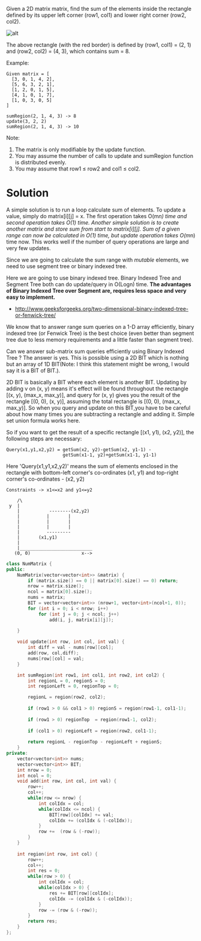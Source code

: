 Given a 2D matrix matrix, find the sum of the elements inside the rectangle defined by its upper left corner (row1, col1) and lower right corner (row2, col2).

![alt](https://leetcode.com/static/images/courses/range_sum_query_2d.png)

The above rectangle (with the red border) is defined by (row1, col1) = (2, 1) and (row2, col2) = (4, 3), which contains sum = 8.

Example:

```
Given matrix = [
  [3, 0, 1, 4, 2],
  [5, 6, 3, 2, 1],
  [1, 2, 0, 1, 5],
  [4, 1, 0, 1, 7],
  [1, 0, 3, 0, 5]
]

sumRegion(2, 1, 4, 3) -> 8
update(3, 2, 2)
sumRegion(2, 1, 4, 3) -> 10
```

Note:  
1. The matrix is only modifiable by the update function.  
2. You may assume the number of calls to update and sumRegion function is distributed evenly.  
3. You may assume that row1 ≤ row2 and col1 ≤ col2.  

# Solution

A simple solution is to run a loop  calculate sum of elements. To update a value, simply do matrix[i][j] = x. The first operation takes O(m*n) time and second operation takes O(1) time. Another simple solution is to create another matrix and store sum from start to matrix[i][j]. Sum of a given range can now be calculated in O(1) time, but update operation takes O(m*n) time now. This works well if the number of query operations are large and very few updates.

Since we are going to calculate the sum range with _mutable_ elements, we need to use segment tree or binary indexed tree.

Here we are going to use binary indexed tree. Binary Indexed Tree and Segment Tree both can do update/query in O(Logn) time. __The advantages of Binary Indexed Tree over Segment are, requires less space and very easy to implement.__

* http://www.geeksforgeeks.org/two-dimensional-binary-indexed-tree-or-fenwick-tree/

We know that to answer range sum queries on a 1-D array efficiently, binary indexed tree (or Fenwick Tree) is the best choice (even better than segment tree due to less memory requirements and a little faster than segment tree).

Can we answer sub-matrix sum queries efficiently using Binary Indexed Tree ? The answer is yes. This is possible using a 2D BIT which is nothing but an array of 1D BIT(Note: I think this statement might be wrong, I would say it is a BIT of BIT.).

2D BIT is basically a BIT where each element is another BIT.
Updating by adding v on (x, y) means it's effect will be found throughout the rectangle [(x, y), (max_x, max_y)], and query for (x, y) gives you the result of the rectangle [(0, 0), (x, y)], assuming the total rectangle is [(0, 0), (max_x, max_y)]. So when you query and update on this BIT,you have to be careful about how many times you are subtracting a rectangle and adding it. Simple set union formula
works here. 
 
So if you want to get the result of a specific rectangle
[(x1, y1), (x2, y2)], the following steps are necessary:

``` 
Query(x1,y1,x2,y2) = getSum(x2, y2)-getSum(x2, y1-1) -
                     getSum(x1-1, y2)+getSum(x1-1, y1-1)
```

Here 'Query(x1,y1,x2,y2)' means the sum of elements enclosed in the rectangle with bottom-left corner's co-ordinates (x1, y1) and top-right corner's co-ordinates - (x2, y2)
 
```Constraints -> x1<=x2 and y1<=y2```

```
    /\
 y  |
    |           --------(x2,y2)
    |          |       |
    |          |       |
    |          |       |
    |          ---------
    |       (x1,y1)
    |
    |___________________________
   (0, 0)                   x-->
```   


```cpp
class NumMatrix {
public:
    NumMatrix(vector<vector<int>> &matrix) {
        if (matrix.size() == 0 || matrix[0].size() == 0) return;
        nrow = matrix.size();
        ncol = matrix[0].size();
        nums = matrix;
        BIT = vector<vector<int>> (nrow+1, vector<int>(ncol+1, 0));
        for (int i = 0; i < nrow; i++)
            for (int j = 0; j < ncol; j++)
                add(i, j, matrix[i][j]);
            
    }

    void update(int row, int col, int val) {
        int diff = val - nums[row][col];
        add(row, col,diff);
        nums[row][col] = val;
    }

    int sumRegion(int row1, int col1, int row2, int col2) {
        int regionL = 0, regionS = 0;
        int regionLeft = 0, regionTop = 0;

        regionL = region(row2, col2);
        
        if (row1 > 0 && col1 > 0) regionS = region(row1-1, col1-1);
        
        if (row1 > 0) regionTop  = region(row1-1, col2);
            
        if (col1 > 0) regionLeft = region(row2, col1-1);       
 
        return regionL - regionTop - regionLeft + regionS;
    }
private:
    vector<vector<int>> nums;
    vector<vector<int>> BIT;
    int nrow = 0;
    int ncol = 0;
    void add(int row, int col, int val) {
        row++;
        col++;
        while(row <= nrow) {
            int colIdx = col;
            while(colIdx <= ncol) {
                BIT[row][colIdx] += val;
                colIdx += (colIdx & (-colIdx));
            }
            row +=  (row & (-row));
        }
    }
    
    int region(int row, int col) {
        row++;
        col++;
        int res = 0;
        while(row > 0) {
            int colIdx = col;
            while(colIdx > 0) {
                res += BIT[row][colIdx];
                colIdx -= (colIdx & (-colIdx));
            }
            row -= (row & (-row));
        }
        return res;
    }
};
```

